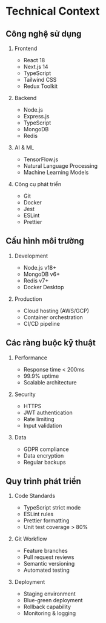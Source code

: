 # Technical Context

## Công nghệ sử dụng
1. Frontend
   - React 18
   - Next.js 14
   - TypeScript
   - Tailwind CSS
   - Redux Toolkit

2. Backend
   - Node.js
   - Express.js
   - TypeScript
   - MongoDB
   - Redis

3. AI & ML
   - TensorFlow.js
   - Natural Language Processing
   - Machine Learning Models

4. Công cụ phát triển
   - Git
   - Docker
   - Jest
   - ESLint
   - Prettier

## Cấu hình môi trường
1. Development
   - Node.js v18+
   - MongoDB v6+
   - Redis v7+
   - Docker Desktop

2. Production
   - Cloud hosting (AWS/GCP)
   - Container orchestration
   - CI/CD pipeline

## Các ràng buộc kỹ thuật
1. Performance
   - Response time < 200ms
   - 99.9% uptime
   - Scalable architecture

2. Security
   - HTTPS
   - JWT authentication
   - Rate limiting
   - Input validation

3. Data
   - GDPR compliance
   - Data encryption
   - Regular backups

## Quy trình phát triển
1. Code Standards
   - TypeScript strict mode
   - ESLint rules
   - Prettier formatting
   - Unit test coverage > 80%

2. Git Workflow
   - Feature branches
   - Pull request reviews
   - Semantic versioning
   - Automated testing

3. Deployment
   - Staging environment
   - Blue-green deployment
   - Rollback capability
   - Monitoring & logging 